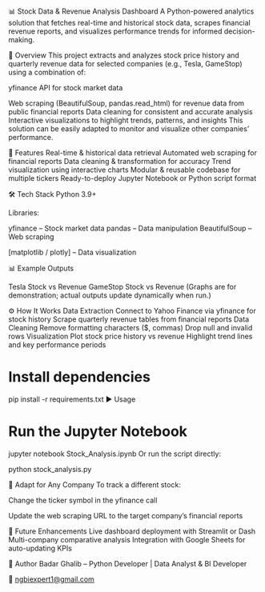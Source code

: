 📊 Stock Data & Revenue Analysis Dashboard
A Python-powered analytics solution that fetches real-time and historical stock data, scrapes financial revenue reports, and visualizes performance trends for informed decision-making.

🚀 Overview
This project extracts and analyzes stock price history and quarterly revenue data for selected companies (e.g., Tesla, GameStop) using a combination of:

yfinance API for stock market data

Web scraping (BeautifulSoup, pandas.read_html) for revenue data from public financial reports
Data cleaning for consistent and accurate analysis
Interactive visualizations to highlight trends, patterns, and insights
This solution can be easily adapted to monitor and visualize other companies’ performance.

📂 Features
Real-time & historical data retrieval
Automated web scraping for financial reports
Data cleaning & transformation for accuracy
Trend visualization using interactive charts
Modular & reusable codebase for multiple tickers
Ready-to-deploy Jupyter Notebook or Python script format

🛠️ Tech Stack
Python 3.9+

Libraries:

yfinance – Stock market data
pandas – Data manipulation
BeautifulSoup – Web scraping

[matplotlib / plotly] – Data visualization

📊 Example Outputs

Tesla Stock vs Revenue
GameStop Stock vs Revenue
(Graphs are for demonstration; actual outputs update dynamically when run.)

⚙️ How It Works
Data Extraction
Connect to Yahoo Finance via yfinance for stock history
Scrape quarterly revenue tables from financial reports
Data Cleaning
Remove formatting characters ($, commas)
Drop null and invalid rows
Visualization
Plot stock price history vs revenue
Highlight trend lines and key performance periods

# Install dependencies
pip install -r requirements.txt
▶️ Usage

# Run the Jupyter Notebook
jupyter notebook Stock_Analysis.ipynb
Or run the script directly:


python stock_analysis.py

🔄 Adapt for Any Company
To track a different stock:

Change the ticker symbol in the yfinance call

Update the web scraping URL to the target company’s financial reports

📌 Future Enhancements
Live dashboard deployment with Streamlit or Dash
Multi-company comparative analysis
Integration with Google Sheets for auto-updating KPIs

👤 Author
Badar Ghalib – Python Developer | Data Analyst & BI Developer

📧 ngbiexpert1@gmail.com
